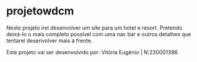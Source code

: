 # projetowdcm

Neste projeto irei desenvolver um site para um hotel e resort. Pretendo deixá-lo o mais completo possível com uma nav bar e outros detalhes que tentarei desenvolver mais á frente.

Este projeto vai ser desenvolvido por: Vitória Eugénio | N:230001396
